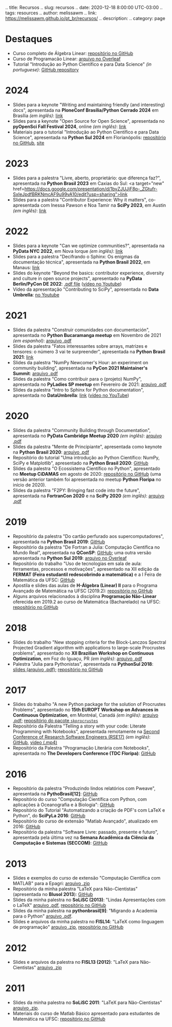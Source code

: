 .. title: Recursos
.. slug: recursos
.. date: 2020-12-18 8:00:00 UTC-03:00
.. tags: resources
.. author: melissawm
.. link: https://melissawm.github.io/pt_br/recursos/
.. description:
.. category: page

Destaques
=========

* Curso completo de Álgebra Linear: <a href="https://github.com/melissawm/algebralinear">repositório no GitHub</a>
* Curso de Programacão Linear: <a href="https://www.overleaf.com/read/kycmpxvpcznr">arquivo no Overleaf</a>
* Tutorial "Introdução ao Python Científico e para Data Science" *(in portuguese)*: <a href="https://github.com/melissawm/tutorial-pysul2024">GitHub repository</a>

2024
====

* Slides para a keynote "Writing and maintaining friendly (and interesting) docs", apresentada na **PloneConf Brasília/Python Cerrado 2024** em Brasília *(em inglês)*: <a href="https://docs.google.com/presentation/d/1ArNctAGwRyGIAYBlMreP0zUmV3Zs7Z2-E1eiGwgvF0Y/edit?usp=sharing">link</a>
* Slides para a keynote "Open Source for Open Science", apresentada no **pyOpenSci Fall Festival 2024**, online *(em inglês)*: <a href="https://docs.google.com/presentation/d/1htgUtLG-XkpX2smWA8495zy7w2rZ0ckg/edit?usp=sharing&ouid=100285823011991353639&rtpof=true&sd=true">link</a>
* Materiais para o tutorial "Introdução ao Python Científico e para Data Science", apresentada na **Python Sul 2024** em Florianópolis: <a href="https://github.com/melissawm/tutorial-pysul2024">repositório no GitHub</a>, <a href="https://melissawm.github.io/tutorial-pysul2024">site</a>

2023
====

* Slides para a palestra "Livre, aberto, proprietário: que diferença faz?", apresentada na **Python Brasil 2023** em Caxias do Sul: <a target="new" href=https://docs.google.com/presentation/d/1bvZJUJjF8p-_ZGtufr-SxIeJpdfBRKNmcAF9u99vA10/edit?usp=sharing">link</a>
* Slides para a palestra "Contributor Experience: Why it matters", co-apresentada com Inessa Pawson e Noa Tamir na **SciPy 2023**, em Austin *(em inglês)*: <a href="https://docs.google.com/presentation/d/1WygGNSeMV_QNN8rM6pn4vFG-d-0txOakXJBn7ZaeCko/edit?usp=sharing">link</a>

2022
====

* Slides para a keynote "Can we optimize communities?", apresentada na **PyData NYC 2022**, em Nova Iorque *(em inglês)*: <a href="https://docs.google.com/presentation/d/1p_OP3YeETdL-GlkPyXVMFFLZrztUNVIvP5Yo4MdMj28/edit?usp=sharing">link</a>
* Slides para a palestra "Decifrando o Sphinx: Os enigmas da documentação técnica", apresentada na **Python Brasil 2022**, em Manaus: <a href="https://docs.google.com/presentation/d/1Rs-X7e7HjTZSvP_EzV3280bdxQApGcDWp6r3W1FVVR0/edit?usp=sharing">link</a>
* Slides do keynote "Beyond the basics: contributor experience, diversity and culture in open source projects", apresentado na **PyData Berlin/PyCon DE 2022**: <a target="new" href="https://drive.google.com/file/d/1Uxxk-BWF4JvpYn-pUQOIMujXA0d7x8zp/view?usp=sharing">.pdf file</a> (<a target="new" href="https://www.youtube.com/watch?v=lQWDRg99B6w">vídeo no Youtube</a>)
* Vídeo da apresentação "Contributing to SciPy", apresentada no **Data Umbrella**: <a target="new" href="https://www.youtube.com/watch?v=V1FCSijy460">no Youtube</a>

2021
====

* Slides da palestra "Construir comunidades con documentación", apresentada no **Python Bucaramanga meetup** em Novembro de 2021 *(em espanhol)*: <a target="new" href="https://drive.google.com/file/d/1rlfaa-O1lyQlsT2H5m85_kzI6TQhrnke/view?usp=sharing">arquivo .pdf</a>
* Slides da palestra "Fatos interessantes sobre arrays, matrizes e tensores: o número 3 vai te surpreender", apresentada na **Python Brasil 2021**: <a target="new" href="https://hackmd.io/@melissawm/rkXK894Ad">link</a>
* Slides da palestra "NumPy Newcomer's Hour: an experiment on community building", apresentada na **PyCon 2021 Maintainer's Summit**: <a target="new" href="https://drive.google.com/file/d/17AftTtrImsCiPWZL19zZPzBtV_R-MKlw/view?usp=sharing">arquivo .pdf</a>
* Slides da palestra "Como contribuir para o (projeto) NumPy", apresentada no **PyLadies SP meetup** em Fevereiro de 2021: <a target="new" href="https://drive.google.com/file/d/1JSffjA28-c4Mb7oclBLGZdBGQmzPCJo1/view?usp=sharing">arquivo .pdf</a> 
* Slides da palestra "Intro to Sphinx for Python documentation", apresentada no **DataUmbrella**: <a target="new" href="https://hackmd.io/@melissawm/SkjCa3OkO#/">link</a> (<a target="new" href="https://www.youtube.com/watch?v=tXWscUSYdBs">vídeo no YouTube</a>)

2020
====

* Slides da palestra "Community Building through Documentation", apresentada no **PyData Cambridge Meetup 2020** *(em inglês)*: <a target="new" href="https://drive.google.com/file/d/1bVJjklS_8bz5Tnd8uBfYQevzf6vedX2U/view?usp=sharing">arquivo .pdf</a> 
* Slides da palestra "Mente de Principiante", apresentada como keynote na **Python Brasil 2020**: <a target="new" href="https://drive.google.com/file/d/1TZI8a4R691Qn93Z_Cq8u-pnlyX_avaW1/view?usp=sharing">arquivo .pdf</a>
* Repositório do tutorial "Uma introdução ao Python Científico: NumPy, SciPy e Matplotlib", apresentado na **Python Brasil 2020**: <a target="new" href="https://github.com/melissawm/tutorial-pybr2020">GitHub</a>
* Slides da palestra "O Ecossistema Científico no Python", apresentado no **Meetup CiDAMAS** em agosto de 2020: <a target="new" href="https://github.com/melissawm/intro-scipy-stack">repositório no GitHub</a> (uma versão anterior também foi apresentada no meetup **Python Floripa** no início de 2020).
* Slides da palestra "F2PY: Bringing fast code into the future", apresentada na **FortranCon 2020** e na **SciPy 2020** *(em inglês)*: <a target="new" href="https://drive.google.com/file/d/1VYE6hFEG25-rBwVTov9demlJu2XdAhzQ/view?usp=sharing">arquivo .pdf</a>

2019
====

* Repositório da palestra "Do cartão perfurado aos supercomputadores", apresentada na **Python Brasil 2019**: <a target="new" href="https://github.com/melissawm/pybr2019">GitHub</a>
* Repositório da palestra "De Fortran a Julia: Computação Científica no Mundo Real", apresentada na **QConSP**: <a target="new" href="https://github.com/melissawm/realworldscicomp">GitHub</a>; uma outra versão apresentada na **Python Sul 2019**: <a target="new" href="https://www.overleaf.com/read/bvkpccfgzqyf">arquivo no Overleaf</a>
* Repositório do trabalho "Uso de tecnologias em sala de aula: ferramentas, processos e motivações", apresentado na XII edição da **FERMAT (Feira estudantil redescobrindo a matemática)** e a I Feira de Matemática da UFSC: <a target="new" href="https://github.com/melissawm/fermat2019">GitHub</a>
* Apostila e slides das aulas de **H-Álgebra (Linear) II** para o Programa Avançado de Matemática na UFSC (2019.2): <a target="new" href="https://github.com/melissawm/algebralinear">repositório no GitHub</a>
* Alguns arquivos relacionados à disciplina **Programação Não-Linear** oferecida em 2019.2 ao curso de Matemática (Bacharelado) na UFSC: <a target="new" href="https://github.com/melissawm/programacaonaolinear">repositório no GitHub</a>

2018
====

* Slides do trabalho "New stopping criteria for the Block-Lanczos Spectral Projected Gradient algorithm with applications to large-scale Procrustes problems", apresentado no **XII Brazilian Workshop on Continuous Optimization**, em Foz do Iguaçu, PR *(em inglês)*: <a target="new" href="https://drive.google.com/file/d/1lGyvwTAkOkv0tIA76MAXOqxcawx-LSOp/view?usp=sharing">arquivo .pdf</a> 
* Palestra "Julia para Pythonistas", apresentada na **PythonSul 2018**: <a target="new" href="https://drive.google.com/file/d/1LIAlM_Nrg3LbF3iTiZcfO7f7vDP2fgNX/view?usp=sharing">slides (arquivo .pdf)</a>; <a target="new" href="https://github.com/melissawm/juliapythonistas">repositório no GitHub</a>

2017
====

* Slides do trabalho "A new Python package for the solution of Procrustes Problems", apresentado no **15th EUROPT Workshop on Advances in Continuous Optimization**, em Montréal, Canadá *(em inglês)*: <a target="new" href="https://drive.google.com/file/d/16YEe9HCf7AXWCZw9sbbmnqTTIdB9Pi0c/view?usp=sharing">arquivo .pdf</a>; <a href="https://github.com/melissawm/skprocrustes">repositório do pacote `skprocrustes`</a> 
* Repositório da Palestra "Telling a story with your code: Literate Programming with Notebooks", apresentada remotamente na <a target="new" href="https://rse.ac.uk/conf2017/">Second Conference of Research Software Engineers (RSE17)</a> *(em inglês)*: <a target="new" href="https://github.com/melissawm/rse2017">GitHub</a>, <a target="new" href="https://drive.google.com/file/d/1mRfqP24tU_RRc0ntpZhM2Sb2q7sYARiv/view?usp=sharing">video (.mp4)</a>
* Repositório da Palestra "Programação Literária com Notebooks", apresentada no **The Developers Conference (TDC Floripa)**: <a target="new" href="https://github.com/melissawm/lpwithnotebooks">GitHub</a>

2016
====

* Repositório da palestra "Produzindo lindos relatórios com Pweave", apresentada na **PythoBrasil[12]**: <a target="new" href="https://github.com/melissawm/pweave_pybr12">GitHub</a>
* Repositório do curso "Computação Científica com Python, com aplicações à Oceanografia e à Biologia": <a target="new" href="https://github.com/melissawm/oceanobiopython">GitHub</a>
* Repositório do Tutorial "Automatizando a criação de PDF's com LaTeX e Python", do **SciPyLa 2016**: <a target="new" href="https://github.com/melissawm/tutorialscipyla2016">GitHub</a>
* Repositório do curso de extensão "Matlab Avançado", atualizado em 2016: <a target="new" href="https://github.com/melissawm/curso_matlab">GitHub</a>
* Repositório da palestra "Software Livre: passado, presente e futuro", apresentada pela última vez na **Semana Acadêmica da Ciência da Computação e Sistemas (SECCOM)**: <a target="new" href="https://github.com/melissawm/palestrasoftwarelivre">GitHub</a>

2013
====

* Slides e exemplos do curso de extensão "Computação Científica com MATLAB" para a Epagri: <a target="new" href="https://drive.google.com/file/d/1lGzm7icf_mdRWrHf5AhXtF_plZre_4zA/view?usp=sharing">arquivo .zip</a>
* Repositório da minha palestra "LaTeX para Não-Cientistas" (apresentada no **Blusol 2013**): <a target="new" href="https://github.com/melissawm/latexnaocientistas">GitHub</a>
* Slides da minha palestra no **SoLiSC (2013)**: "Lindas Apresentações com o LaTeX" <a target="new" href="https://drive.google.com/file/d/1mqds210hkTTk7FkGHBLwsTxNOxkgJX6h/view?usp=sharing">arquivo .pdf</a>, <a target="new" href="https://github.com/melissawm/lindasapresentacoes">repositório no GitHub</a>
* Slides da minha palestra na **pythonbrasil[9]**: "Migrando a Academia para o Python" <a target="new" href="https://drive.google.com/file/d/1_WaIZ4RPEeYYWJvyAC2PO34JqMIOmiVq/view?usp=sharing">arquivo .pdf</a>.
* Slides e arquivos da minha palestra no **FISL14**: "LaTeX como linguagem de programação" <a target="new" href="https://drive.google.com/file/d/1VMJxLPq_5TUYX1qEOvy4JbNYth9FahXM/view?usp=sharing">arquivo .zip</a>, <a href="http://github.com/melissawm/autolatex">repositório no GitHub</a>

2012
====
* Slides e arquivos da palestra no **FISL13 (2012)**: "LaTeX para Não-Cientistas" <a target="new" href="https://drive.google.com/file/d/1vLOS8kwn4Nmwkv1gbABwR8ZC97tbwG5-/view?usp=sharing">arquivo .zip</a>


2011
====

* Slides da minha palestra no **SoLiSC 2011**: "LaTeX para Não-Cientistas" <a target="new"	href="https://drive.google.com/file/d/1E3hKozhSy205_pFla_EdeezyspAw9ftX/view?usp=sharing">arquivo .zip</a>.
* Materiais do curso de Matlab Básico apresentado para estudantes de Matemática na UFSC: <a target="new" href="https://github.com/melissawm/matlabbasico">repositório no GitHub</a>

